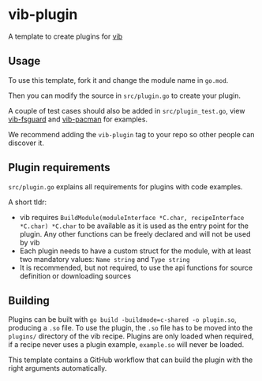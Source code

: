 
# vib-plugin

A template to create plugins for [vib](https://github.com/vanilla-os/vib)

## Usage

To use this template, fork it and change the module name in `go.mod`.

Then you can modify the source in `src/plugin.go` to create your plugin.

A couple of test cases should also be added in `src/plugin_test.go`, view [vib-fsguard](https://github.com/vanilla-os/vib) and [vib-pacman](https://github.com/axtloss/vib-plugins/blob/main/pacman/plugin_test.go) for examples.

We recommend adding the `vib-plugin` tag to your repo so other people can discover it.

## Plugin requirements

`src/plugin.go` explains all requirements for plugins with code examples.

A short tldr:

- vib requires `BuildModule(moduleInterface *C.char, recipeInterface *C.char) *C.char` to be available as it is used as the entry point for the plugin. Any other functions can be freely declared and will not be used by vib
- Each plugin needs to have a custom struct for the module, with at least two mandatory values: `Name string` and `Type string`
- It is recommended, but not required, to use the api functions for source definition or downloading sources

## Building
Plugins can be built with `go build -buildmode=c-shared -o plugin.so`, producing a `.so` file.
To use the plugin, the `.so` file has to be moved into the `plugins/` directory of the vib recipe.
Plugins are only loaded when required, if a recipe never uses a plugin example, `example.so` will never be loaded.

This template contains a GitHub workflow that can build the plugin with the right arguments automatically.

